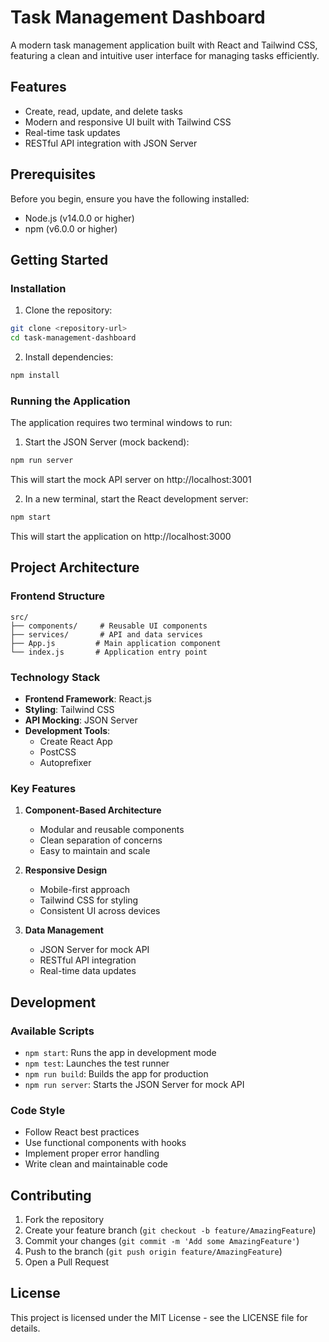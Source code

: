 # Task Management Dashboard

A modern task management application built with React and Tailwind CSS, featuring a clean and intuitive user interface for managing tasks efficiently.

## Features

- Create, read, update, and delete tasks
- Modern and responsive UI built with Tailwind CSS
- Real-time task updates
- RESTful API integration with JSON Server

## Prerequisites

Before you begin, ensure you have the following installed:
- Node.js (v14.0.0 or higher)
- npm (v6.0.0 or higher)

## Getting Started

### Installation

1. Clone the repository:
```bash
git clone <repository-url>
cd task-management-dashboard
```

2. Install dependencies:
```bash
npm install
```

### Running the Application

The application requires two terminal windows to run:

1. Start the JSON Server (mock backend):
```bash
npm run server
```
This will start the mock API server on http://localhost:3001

2. In a new terminal, start the React development server:
```bash
npm start
```
This will start the application on http://localhost:3000

## Project Architecture

### Frontend Structure
```
src/
├── components/     # Reusable UI components
├── services/       # API and data services
├── App.js         # Main application component
└── index.js       # Application entry point
```

### Technology Stack

- **Frontend Framework**: React.js
- **Styling**: Tailwind CSS
- **API Mocking**: JSON Server
- **Development Tools**: 
  - Create React App
  - PostCSS
  - Autoprefixer

### Key Features

1. **Component-Based Architecture**
   - Modular and reusable components
   - Clean separation of concerns
   - Easy to maintain and scale

2. **Responsive Design**
   - Mobile-first approach
   - Tailwind CSS for styling
   - Consistent UI across devices

3. **Data Management**
   - JSON Server for mock API
   - RESTful API integration
   - Real-time data updates

## Development

### Available Scripts

- `npm start`: Runs the app in development mode
- `npm test`: Launches the test runner
- `npm run build`: Builds the app for production
- `npm run server`: Starts the JSON Server for mock API

### Code Style

- Follow React best practices
- Use functional components with hooks
- Implement proper error handling
- Write clean and maintainable code

## Contributing

1. Fork the repository
2. Create your feature branch (`git checkout -b feature/AmazingFeature`)
3. Commit your changes (`git commit -m 'Add some AmazingFeature'`)
4. Push to the branch (`git push origin feature/AmazingFeature`)
5. Open a Pull Request

## License

This project is licensed under the MIT License - see the LICENSE file for details.
